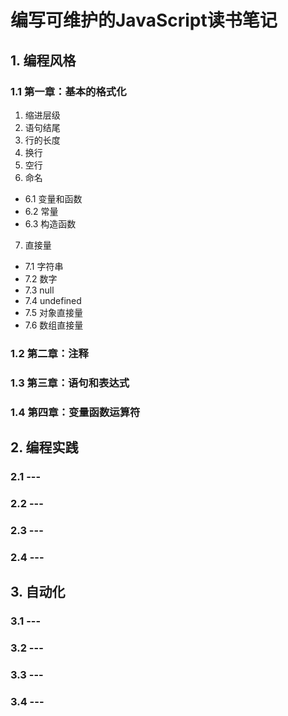 # 编写可维护的JavaScript读书笔记

## 1. 编程风格

### 1.1 第一章：基本的格式化
1. 缩进层级
2. 语句结尾
3. 行的长度
4. 换行
5. 空行
6. 命名
- 6.1 变量和函数
- 6.2 常量
- 6.3 构造函数
7. 直接量
- 7.1 字符串
- 7.2 数字
- 7.3 null
- 7.4 undefined
- 7.5 对象直接量
- 7.6 数组直接量
### 1.2 第二章：注释
### 1.3 第三章：语句和表达式
### 1.4 第四章：变量函数运算符

## 2. 编程实践

### 2.1 ---
### 2.2 ---
### 2.3 ---
### 2.4 ---

## 3. 自动化

### 3.1 ---
### 3.2 ---
### 3.3 ---
### 3.4 ---
